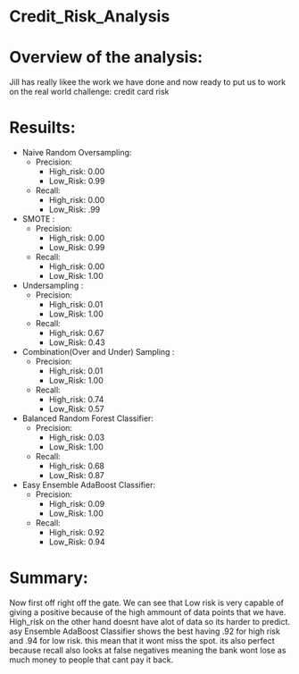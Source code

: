 # Credit_Risk_Analysis

# Overview of the analysis:
Jill has really likee the work we have done and now ready to put us to work on the real world challenge: credit card risk

# Resuilts:
* Naive Random Oversampling:
  * Precision:
    * High_risk: 0.00
    * Low_Risk: 0.99  
  * Recall: 
    * High_risk: 0.00
    * Low_Risk: .99
* SMOTE :
  * Precision:
    * High_risk: 0.00
    * Low_Risk: 0.99  
  * Recall: 
    * High_risk: 0.00
    * Low_Risk: 1.00
* Undersampling :
  * Precision:
    * High_risk: 0.01
    * Low_Risk: 1.00 
  * Recall: 
    * High_risk: 0.67
    * Low_Risk: 0.43
* Combination(Over and Under) Sampling :
  * Precision:
    * High_risk: 0.01
    * Low_Risk: 1.00 
  * Recall: 
    * High_risk: 0.74
    * Low_Risk: 0.57
* Balanced Random Forest Classifier:
  * Precision:
    * High_risk: 0.03
    * Low_Risk: 1.00 
  * Recall: 
    * High_risk: 0.68
    * Low_Risk: 0.87
* Easy Ensemble AdaBoost Classifier:
  * Precision:
    * High_risk: 0.09
    * Low_Risk: 1.00 
  * Recall: 
    * High_risk: 0.92
    * Low_Risk: 0.94
# Summary: 
Now first off right off the gate. We can see that Low risk is very capable of giving a positive because of the high ammount of data points that we have. High_risk on the other hand doesnt have alot of data so its harder to predict. asy Ensemble AdaBoost Classifier shows the best having .92 for high risk and .94 for low risk. this mean that it wont miss the spot. its also perfect because recall also looks at false negatives meaning the bank wont lose as much money to people that cant pay it back. 

